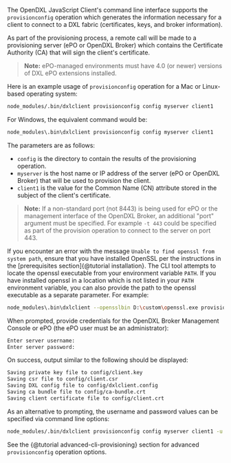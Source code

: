 The OpenDXL JavaScript Client's command line interface supports the
`provisionconfig` operation which generates the information necessary for a
client to connect to a DXL fabric (certificates, keys, and broker information).

As part of the provisioning process, a remote call will be made to a
provisioning server (ePO or OpenDXL Broker) which contains the Certificate
Authority (CA) that will sign the client's certificate.

> **Note:** ePO-managed environments must have 4.0 (or newer) versions of
> DXL ePO extensions installed.

Here is an example usage of `provisionconfig` operation for a Mac or Linux-based
operating system:

```sh
node_modules/.bin/dxlclient provisionconfig config myserver client1
```

For Windows, the equivalent command would be:

```sh
node_modules\.bin\dxlclient provisionconfig config myserver client1
```

The parameters are as follows:

* `config` is the directory to contain the results of the provisioning
  operation.
* `myserver` is the host name or IP address of the server (ePO or OpenDXL
  Broker) that will be used to provision the client.
* `client1` is the value for the Common Name (CN) attribute stored in the
  subject of the client's certificate.

> **Note:** If a non-standard port (not 8443) is being used for ePO or the
> management interface of the OpenDXL Broker, an additional "port" argument
> must be specified. For example ``-t 443`` could be specified as part of the
> provision operation to connect to the server on port 443.

If you encounter an error with the message
`Unable to find openssl from system path`, ensure that you have installed
OpenSSL per the instructions in the
[prerequisites section]{@tutorial installation}. The CLI tool attempts to
locate the openssl executable from your environment variable `PATH`. If you
have installed openssl in a location which is not listed in your `PATH`
environment variable, you can also provide the path to the openssl executable
as a separate parameter. For example:

```sh
node_modules\.bin\dxlclient --opensslbin D:\custom\openssl.exe provisionconfig config myserver client1
```

When prompted, provide credentials for the OpenDXL Broker Management Console
or ePO (the ePO user must be an administrator):

```sh
Enter server username:
Enter server password:
```

On success, output similar to the following should be displayed:

```sh
Saving private key file to config/client.key
Saving csr file to config/client.csr
Saving DXL config file to config/dxlclient.config
Saving ca bundle file to config/ca-bundle.crt
Saving client certificate file to config/client.crt
```

As an alternative to prompting, the username and password values can be
specified via command line options:

```sh
node_modules/.bin/dxlclient provisionconfig config myserver client1 -u myuser -p mypass
```

See the {@tutorial advanced-cli-provisioning} section for advanced
`provisionconfig` operation options.
